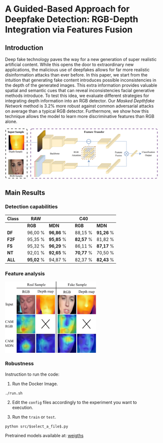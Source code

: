 # A Guided-Based Approach for Deepfake Detection: RGB-Depth Integration via Features Fusion

## Introduction
Deep fake technology paves the way for a new generation of super realistic artificial content. While this opens the door to extraordinary new applications, the malicious use of deepfakes allows for far more realistic disinformation attacks than ever before. In this paper, we start from the intuition that generating fake content introduces possible inconsistencies in the depth of the generated images. This extra information provides valuable spatial and semantic cues that can reveal inconsistencies facial generative methods introduce. To test this idea, we evaluate different strategies for integrating depth information into an RGB detector. Our *Masked Depthfake Network* method is 3.2% more robust against common adversarial attacks on average than a typical RGB detector. Furthermore, we show how this technique allows the model to learn more discriminative features than RGB alone.

<img src="https://github.com/gleporoni/rgbd-depthfake/blob/5e2b9bab1af4a1d1bc60e4e123f6dd1e062eafac/doc/DepthFake_2-1.png" width="900">

## Main Results
### Detection capabilities

| Class   |  | RAW         |             | | C40         |             |
|---------|--|-------------|-------------|-|-------------|-------------|
|         |  | **RGB**     | **MDN**     | | **RGB**     | **MDN**     |
| **DF**  |  | 96,00 %     | **96,86** % | | 88,15 %     | **91,26** % |
| **F2F** |  | 95,35 %     | **95,85** % | | **82,57** % | 81,82 %     |
| **FS**  |  | 95,32 %     | **96,29** % | | 86,11 %     | **87,17** % |
| **NT**  |  | 92,01 %     | **92,65** % | | **70,77** % | 70,50 %     |
| **ALL** |  | **95,02** % | 94,87 %     | | 82,37 %     | **82,43** % |

### Feature analysis
<img src="https://github.com/gleporoni/rgbd-depthfake/blob/e0224b6f1fedeb277743276322425dfe477bcde4/doc/depthfake3-1.png" width="300">

### Robustness

Instruction to run the code:

1. Run the Docker Image.
```
./run.sh
```

2. Edit the ```config``` files accordingly to the experiment you want to execution. 

3. Run the ```train``` or ```test```.
```
python src/$select_a_file$.py
```

Pretrained models available at: [weigths](https://drive.google.com/drive/folders/193iP4iZiQivgZ7WOROoHkmQ1TAu-LaH_?usp=share_link)
# 
